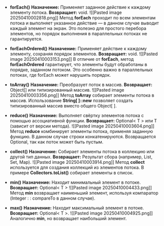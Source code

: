 
- **forEach()**
	**Назначение:** Применяет заданное действие к каждому элементу потока.
    **Возвращает:** void.
![[Pasted image 20250410002818.png]]
Метод **forEach** проходит по всем элементам потока и выполняет указанное действие — в данном случае выводит каждый элемент на экран. Это полезно для простого перебора элементов, но порядок выполнения в параллельных потоках не гарантируется.


- **forEachOrdered()**
	**Назначение:** Применяет действие к каждому элементу, сохраняя порядок элементов.
	**Возвращает:** void.
![[Pasted image 20250410003153.png]]
В отличие от **forEach**, метод **forEachOrdered** гарантирует, что элементы будут обработаны в порядке, заданном потоком. Это особенно важно в параллельных потоках, где forEach может нарушить порядок.


- **toArray()**
	**Назначение:** Преобразует поток в массив.
	**Возвращает:** Object[] или типизированный массив.
![[Pasted image 20250410003356.png]]
Метод **toArray** собирает элементы потока в массив. Использование **String[ ]::new** позволяет создать типизированный массив вместо общего Object[ ].


- **reduce()**
	**Назначение:** Выполняет свёртку элементов потока с помощью ассоциативной функции.
	**Возвращает:** Optional< T > или T (зависит от версии метода).
![[Pasted image 20250410003604.png]]
Метод **reduce** комбинирует элементы потока, применяя заданную функцию. В данном случае строки конкатенируются. Возвращается Optional, так как поток может быть пустым.


- **collect()**
	**Назначение:** Собирает элементы потока в коллекцию или другой тип данных.
    **Возвращает:** Результат сбора (например, List, Set, Map).
![[Pasted image 20250410003914.png]]
Метод **collect** используется для создания коллекций из элементов потока. В примере **Collectors.toList()** собирает элементы в список.


- **min()**
	**Назначение:** Находит минимальный элемент в потоке.
    **Возвращает:** Optional< T >
![[Pasted image 20250410004433.png]]
Метод **min** возвращает наименьший элемент, используя компаратор (Integer : : compareTo в данном случае).


- **max()**
	**Назначение:** Находит максимальный элемент в потоке.
	**Возвращает:** Optional< T >.
![[Pasted image 20250410004925.png]]
Аналогично **min**, но возвращает наибольший элемент.